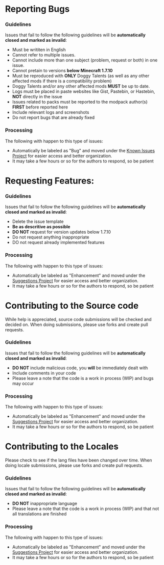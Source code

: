 # Reporting Bugs
### Guidelines
Issues that fail to follow the following guidelines will be **automatically closed and marked as invalid**:
- Must be writiten in English
- Cannot refer to multiple issues.
- Cannot include more than one subject (problem, request or both) in one issue.
- Cannot pretain to versions **below Minecraft 1.7.10**
- Must be reproduced with **ONLY** Doggy Talents (as well as any other affected mods if there is a compatibility problem)
- Doggy Talents and/or any other affected mods **MUST** be up to date.
- Logs must be placed in paste websites like Gist, Pastebin, or Hastebin, **NOT** directly in the issue
- Issues related to packs must be reported to the modpack author(s) **FIRST** before reported here
- Include relevant logs and screenshots
- Do not report bugs that are already fixed

### Processing
The following with happen to this type of issues:
- Automatically be labeled as "Bug" and moved under the [Known Issues Project](https://github.com/ProPercivalalb/DoggyTalents/projects/1) for easier access and better organization.
- It may take a few hours or so for the authors to respond, so be patient


#  Requesting Features:
### Guidelines
Issues that fail to follow the following guidelines will be **automatically closed and marked as invalid**:
- Delete the issue template
- **Be as descritive as possible**
- **DO NOT** request for version updates below 1.7.10
- Do not request anything inappropriate
- DO not request already implemented features

### Processing
The following with happen to this type of issues:
- Automatically be labeled as "Enhancement" and moved under the [Suggestions Project](https://github.com/ProPercivalalb/DoggyTalents/projects/2) for easier access and better organization.
- It may take a few hours or so for the authors to respond, so be patient

# Contributing to the Source code
While help is appreciated, source code submissions will be checked and decided on. When doing submissions, please use forks and create pull requests.
### Guidelines
Issues that fail to follow the following guidelines will be **automatically closed and marked as invalid**:
- **DO NOT** include malicious code, you **will** be immediately dealt with
- Include comments in your code
- Please leave a note that the code is a work in process (WIP) and bugs may occur

### Processing
The following with happen to this type of issues:
- Automatically be labeled as "Enhancement" and moved under the [Suggestions Project](https://github.com/ProPercivalalb/DoggyTalents/projects/2) for easier access and better organization.
- It may take a few hours or so for the authors to respond, so be patient

# Contributing to the Locales
Please check to see if the lang files have been changed over time. When doing locale submissions, please use forks and create pull requests.
### Guidelines
Issues that fail to follow the following guidelines will be **automatically closed and marked as invalid**:
- **DO NOT** inappropriate language
- Please leave a note that the code is a work in process (WIP) and that not all translations are finished

### Processing
The following with happen to this type of issues:
- Automatically be labeled as "Enhancement" and moved under the [Suggestions Project](https://github.com/ProPercivalalb/DoggyTalents/projects/2) for easier access and better organization.
- It may take a few hours or so for the authors to respond, so be patient
